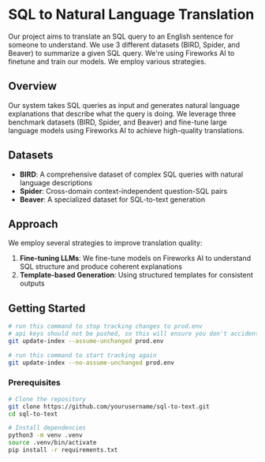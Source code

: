 # SQL to Natural Language Translation

Our project aims to translate an SQL query to an English sentence for someone to understand. We use 3 different datasets (BIRD, Spider, and Beaver) to summarize a given SQL query. We're using Fireworks AI to finetune and train our models. We employ various strategies.

## Overview

Our system takes SQL queries as input and generates natural language explanations that describe what the query is doing. We leverage three benchmark datasets (BIRD, Spider, and Beaver) and fine-tune large language models using Fireworks AI to achieve high-quality translations.

## Datasets

- **BIRD**: A comprehensive dataset of complex SQL queries with natural language descriptions
- **Spider**: Cross-domain context-independent question-SQL pairs
- **Beaver**: A specialized dataset for SQL-to-text generation

## Approach

We employ several strategies to improve translation quality:

1. **Fine-tuning LLMs**: We fine-tune models on Fireworks AI to understand SQL structure and produce coherent explanations
2. **Template-based Generation**: Using structured templates for consistent outputs

## Getting Started
```bash
# run this command to stop tracking changes to prod.env
# api keys should not be pushed, so this will ensure you don't accidently push your changes
git update-index --assume-unchanged prod.env 

# run this command to start tracking again
git update-index --no-assume-unchanged prod.env 
```

### Prerequisites

```bash
# Clone the repository
git clone https://github.com/yourusername/sql-to-text.git
cd sql-to-text

# Install dependencies
python3 -m venv .venv
source .venv/bin/activate
pip install -r requirements.txt
```